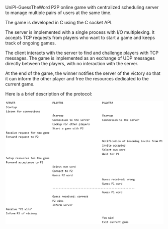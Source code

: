  UniPI-GuessTheWord
P2P online game with centralized scheduling server to manage multiple pairs of users at the same time.

The game is developed in C using the C socket API.

The server is implemented with a single process with I/O multiplexing. It accepts TCP requests from players who want to start a game and keeps track of ongoing games.

The client interacts with the server to find and challenge players with TCP messages. The game is implemented as an exchange of UDP messages directly between the players, with no interaction with the server.

At the end of the game, the winner notifies the server of the victory so that it can inform the other player and free the resources dedicated to the current game.

Here is a brief description of the protocol:

![Protocol](/protocol.PNG)
                                                
